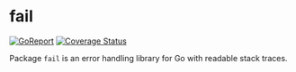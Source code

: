 # fail

[![GoReport][report-img]][report] [![Coverage Status][cov-img]][cov]

Package `fail` is an error handling library for Go with readable stack traces.

[report-img]: https://goreportcard.com/badge/github.com/demidovich/fail
[report]: https://goreportcard.com/report/github.com/demidovich/fail
[cov-img]: https://codecov.io/gh/demidovich/fail/branch/master/graph/badge.svg
[cov]: https://codecov.io/gh/demidovich/fail

